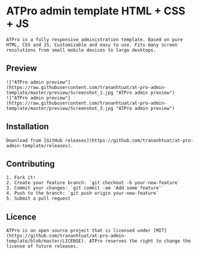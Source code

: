 # ATPro admin template  HTML + CSS + JS

	ATPro is a fully responsive administration template. Based on pure HTML, CSS and JS. Customizable and easy to use. Fits many screen resolutions from small mobile devices to large desktops.

## Preview

	!["ATPro admin preview"](https://raw.githubusercontent.com/trananhtuat/at-pro-admin-template/master/preview/Screenshot_1.jpg "ATPro admin preview")	
	!["ATPro admin preview"](https://raw.githubusercontent.com/trananhtuat/at-pro-admin-template/master/preview/Screenshot_3.jpg "ATPro admin preview")	

## Installation

	Download from [GitHub releases](https://github.com/trananhtuat/at-pro-admin-template/releases).

## Contributing

	1. Fork it!
	2. Create your feature branch: `git checkout -b your-new-feature`
	3. Commit your changes: `git commit -am 'Add some feature'`
	4. Push to the branch: `git push origin your-new-feature`
	5. Submit a pull request

## Licence

	ATPro is an open source project that is licensed under [MIT](https://github.com/trananhtuat/at-pro-admin-template/blob/master/LICENSE). ATPro reserves the right to change the license of future releases.